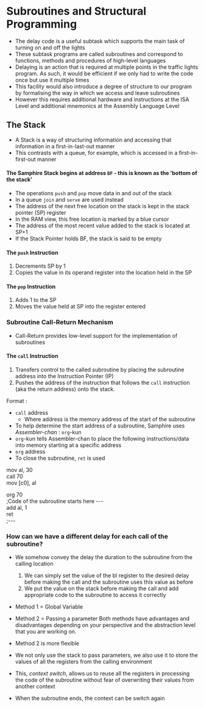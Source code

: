 # Subroutines and Structural Programming
- The delay code is a useful subtask which supports the main task of turning on and off the lights
- These subtask programs are called subroutines and correspond to functions, methods and procedures of high-level languages
- Delaying is an action that is required at multiple points in the traffic lights program. As such, it would be efficient if we only had to write the code once but use it multiple times
- This facility would also introduce a degree of structure to our program by formalising the way in which we access and leave subroutines
- However this requires additional hardware and instructions at the ISA Level and additional mnemonics at the Assembly Language Level

## The Stack
- A Stack is a way of structuring information and accessing that information in a first-in-last-out manner
- This contrasts with a queue, for example, which is accessed in a first-in-first-out manner
#### The Samphire Stack begins at address `BF` - this is known as the 'bottom of the stack'

- The operations `push` and `pop` move data in and out of the stack
- In a queue `join` and `serve` are used instead
- The address of the next free location on the stack is kept in the stack pointer (SP) register
- In the RAM view, this free location is marked by a blue cursor
- The address of the most recent value added to the stack is located at SP+1
- If the Stack Pointer holds BF, the stack is said to be empty

#### The `push` Instruction
1. Decrements SP by 1
2. Copies the value in its operand register into the location held in the SP

#### The `pop` Instruction
1. Adds 1 to the SP
2. Moves the value held at SP into the register entered

### Subroutine Call-Return Mechanism
- Call-Return provides low-level support for the implementation of subroutines
#### The `call` Instruction
1. Transfers control to the called subroutine by placing the subroutine address into the Instruction Pointer (IP)
2. Pushes the address of the instruction that follows the `call` instruction (aka the return address) onto the stack.

Format :
- `call` address
    - Where address is the memory address of the start of the subroutine
- To help determine the start address of a subroutine, Samphire uses *Assembler-chan* : `org`-kun
- `org`-kun tells Assembler-chan to place the following instructions/data into memory starting at a specific address
- `org` address
- To close the subroutine, `ret` is used

mov al, 30<br>
call 70<br>
mov [c0], al

org 70<br>
;Code of the subroutine starts here ---<br>
add al, 1 <br>
ret<br>
;---<br>

### How can we have a different delay for each call of the subroutine?
- We somehow convey the delay the duration to the subroutine from the calling location
    1. We can simply set the value of the bl register to the desired delay before making the call and the subroutine uses this value as before
    2. We put the value on the stack before making the call and add appropriate code to the subroutine to access it correctly
- Method 1 = Global Variable
- Method 2 = Passing a parameter
Both methods have advantages and disadvantages depending on your perspective and the abstraction level that you are working on.

- Method 2 is more flexible
- We not only use the stack to pass parameters, we also use it to store the values of all the registers from the calling environment
- This, *context switch*, allows us to reuse all the registers in processing the code of the subroutine without fear of overwriting their values from another context
- When the subroutine ends, the context can be switch again
